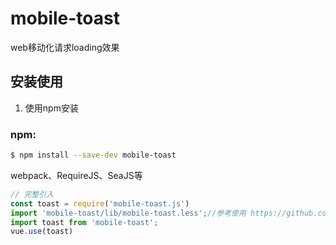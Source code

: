 # mobile-toast
 
web移动化请求loading效果


## 安装使用
1. 使用npm安装

### npm:
``` bash
$ npm install --save-dev mobile-toast
```

webpack、RequireJS、SeaJS等

``` javascript
// 完整引入
const toast = require('mobile-toast.js')
import 'mobile-toast/lib/mobile-toast.less';//参考使用 https://github.com/vkhLeslie/mobile-toast
import toast from 'mobile-toast';
vue.use(toast)
```


